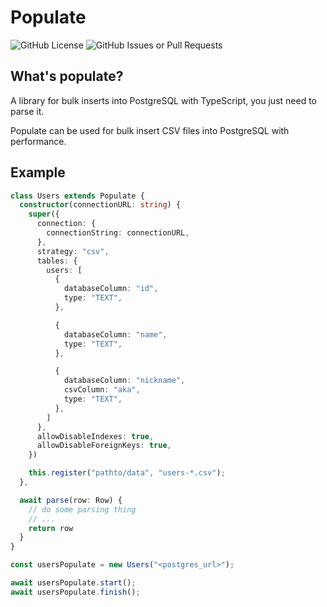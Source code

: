 # Populate
![GitHub License](https://img.shields.io/github/license/peeeuzin/populate)
![GitHub Issues or Pull Requests](https://img.shields.io/github/issues-pr/peeeuzin/populate)

## What's populate?
A library for bulk inserts into PostgreSQL with TypeScript, you just need to parse it.

Populate can be used for bulk insert CSV files into PostgreSQL with performance.


## Example
```ts
class Users extends Populate {
  constructor(connectionURL: string) {
    super({
      connection: {
        connectionString: connectionURL,
      },
      strategy: "csv",
      tables: {
        users: [
          {
            databaseColumn: "id",
            type: "TEXT",
          },

          {
            databaseColumn: "name",
            type: "TEXT",
          },

          {
            databaseColumn: "nickname",
            csvColumn: "aka",
            type: "TEXT",
          },
        ]
      },
      allowDisableIndexes: true,
      allowDisableForeignKeys: true,
    })

    this.register("pathto/data", "users-*.csv");
  },

  await parse(row: Row) {
    // do some parsing thing
    // ...
    return row
  }
}

const usersPopulate = new Users("<postgres_url>");

await usersPopulate.start();
await usersPopulate.finish();
```